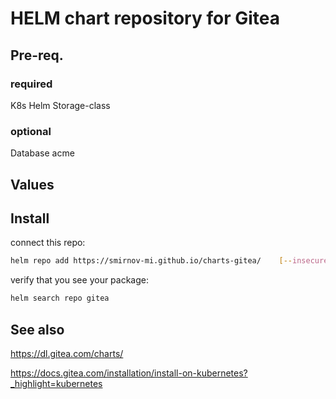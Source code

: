 # HELM chart repository for Gitea

## Pre-req.

### required
K8s
Helm
Storage-class


### optional
Database
acme

## Values


## Install

connect this repo:
```bash
helm repo add https://smirnov-mi.github.io/charts-gitea/    [--insecure-skip-tls-verify]
```

verify that you see your package:
```bash
helm search repo gitea
```


## See also

https://dl.gitea.com/charts/

https://docs.gitea.com/installation/install-on-kubernetes?_highlight=kubernetes
